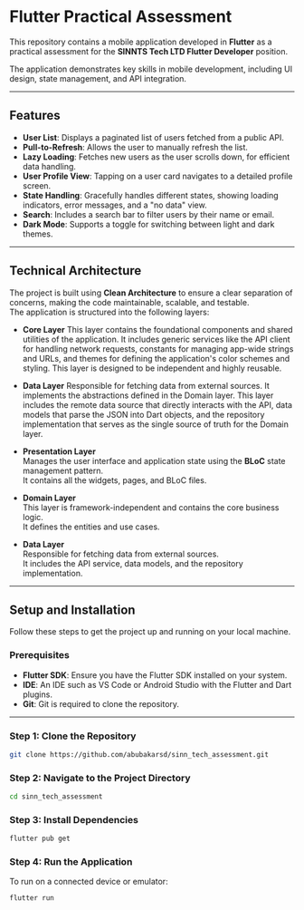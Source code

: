 # Flutter Practical Assessment

This repository contains a mobile application developed in **Flutter** as a practical assessment for the **SINNTS Tech LTD Flutter Developer** position.

The application demonstrates key skills in mobile development, including UI design, state management, and API integration.

---

## Features

- **User List**: Displays a paginated list of users fetched from a public API.  
- **Pull-to-Refresh**: Allows the user to manually refresh the list.  
- **Lazy Loading**: Fetches new users as the user scrolls down, for efficient data handling.  
- **User Profile View**: Tapping on a user card navigates to a detailed profile screen.  
- **State Handling**: Gracefully handles different states, showing loading indicators, error messages, and a "no data" view.  
- **Search**: Includes a search bar to filter users by their name or email.  
- **Dark Mode**: Supports a toggle for switching between light and dark themes.  

---

## Technical Architecture

The project is built using **Clean Architecture** to ensure a clear separation of concerns, making the code maintainable, scalable, and testable.  
The application is structured into the following layers:

- **Core Layer**
  This layer contains the foundational components and shared utilities of the application. It includes generic services like the API client for handling network requests, constants for managing app-wide strings and URLs, and themes for defining the application's color schemes and styling. This layer is designed to be independent and highly reusable.
- **Data Layer**
Responsible for fetching data from external sources. It implements the abstractions defined in the Domain layer. This layer includes the remote data source that directly interacts with the API, data models that parse the JSON into Dart objects, and the repository implementation that serves as the single source of truth for the Domain layer.
- **Presentation Layer**  
  Manages the user interface and application state using the **BLoC** state management pattern.  
  It contains all the widgets, pages, and BLoC files.  

- **Domain Layer**  
  This layer is framework-independent and contains the core business logic.  
  It defines the entities and use cases.  

- **Data Layer**  
  Responsible for fetching data from external sources.  
  It includes the API service, data models, and the repository implementation.  

---

## Setup and Installation

Follow these steps to get the project up and running on your local machine.

### Prerequisites
- **Flutter SDK**: Ensure you have the Flutter SDK installed on your system.  
- **IDE**: An IDE such as VS Code or Android Studio with the Flutter and Dart plugins.  
- **Git**: Git is required to clone the repository.  

---

### Step 1: Clone the Repository

```bash
git clone https://github.com/abubakarsd/sinn_tech_assessment.git
```
### Step 2: Navigate to the Project Directory
```bash
cd sinn_tech_assessment
```

### Step 3: Install Dependencies
```bash
flutter pub get
```
### Step 4: Run the Application
To run on a connected device or emulator:
```bash
flutter run
